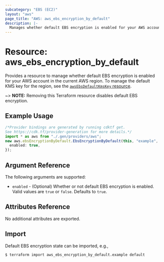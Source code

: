 ```yaml
---
subcategory: "EBS (EC2)"
layout: "aws"
page_title: "AWS: aws_ebs_encryption_by_default"
description: |-
  Manages whether default EBS encryption is enabled for your AWS account in the current AWS region.
---
```


# Resource: aws\_ebs\_encryption\_by\_default

Provides a resource to manage whether default EBS encryption is enabled for your AWS account in the current AWS region. To manage the default KMS key for the region, see the [`awsEbsDefaultKmsKey` resource](/docs/providers/aws/r/ebs_default_kms_key.html).

\~> **NOTE:** Removing this Terraform resource disables default EBS encryption.

## Example Usage

```typescript
/*Provider bindings are generated by running cdktf get.
See https://cdk.tf/provider-generation for more details.*/
import * as aws from "./.gen/providers/aws";
new aws.ebsEncryptionByDefault.EbsEncryptionByDefault(this, "example", {
  enabled: true,
});

```

## Argument Reference

The following arguments are supported:

* `enabled` - (Optional) Whether or not default EBS encryption is enabled. Valid values are `true` or `false`. Defaults to `true`.

## Attributes Reference

No additional attributes are exported.

## Import

Default EBS encryption state can be imported, e.g.,

```console
$ terraform import aws_ebs_encryption_by_default.example default
```
